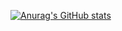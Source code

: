 [![Anurag's GitHub stats](https://github-readme-stats.vercel.app/api?username=xxLalxx)](https://github.com/anuraghazra/github-readme-stats)

